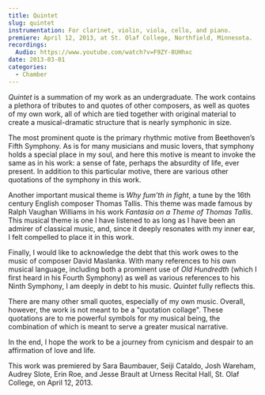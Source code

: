 ```yaml
---
title: Quintet
slug: quintet
instrumentation: For clarinet, violin, viola, cello, and piano.
premiere: April 12, 2013, at St. Olaf College, Northfield, Minnesota.
recordings:
  Audio: https://www.youtube.com/watch?v=F9ZY-8UHhxc
date: 2013-03-01
categories:
  - Chamber
---
```

_Quintet_ is a summation of my work as an undergraduate. The work contains a plethora of tributes
to and quotes of other composers, as well as quotes of my own work, all of which are tied together
with original material to create a musical-dramatic structure that is nearly symphonic in size.

The most prominent quote is the primary rhythmic motive from Beethoven’s Fifth Symphony. 
As is for many musicians and music lovers, that symphony holds a special place in my soul, 
and here this motive is meant to invoke the same as in his work: a sense of fate, perhaps the absurdity of life,
ever present. In addition to this particular motive, there are various other quotations of 
the symphony in this work.

Another important musical theme is _Why fum’th in fight_, a tune by the 16th century English composer Thomas Tallis.
This theme was made famous by Ralph Vaughan Williams in his work _Fantasia on a Theme of Thomas Tallis_. 
This musical theme is one I have listened to as long as I have been an admirer of classical music, 
and, since it deeply resonates with my inner ear, I felt compelled to place it in this work.

Finally, I would like to acknowledge the debt that this work owes to the music of composer David Maslanka. 
With many references to his own musical language, including both a prominent use of _Old Hundredth_ (which I first heard
in his Fourth Symphony) as well as various references to his Ninth Symphony, I am deeply in debt to his music. 
_Quintet_ fully reflects this.

There are many other small quotes, especially of my own music. Overall, however, the work is not 
meant to be a "quotation collage". These quotations are to me powerful symbols for my musical being, 
the combination of which is meant to serve a greater musical narrative.

In the end, I hope the work to be a journey from cynicism and despair to an affirmation of love and life.

This work was premiered by Sara Baumbauer, Seiji Cataldo, Josh Wareham, Audrey Slote, Erin Roe, 
and Jesse Brault at Urness Recital Hall, St. Olaf College, on April 12, 2013.
